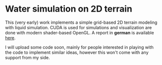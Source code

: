 # Water simulation on 2D terrain

This (very early) work implements a simple grid-based 2D terrain modeling with liquid simulation. CUDA is used for simulations and visualization are done with modern shader-based OpenGL.
A report in **german** is available [here](https://drive.google.com/open?id=11JHhqISbFBbvi_j3kJsj8EUanhBGpt9j).

I will upload some code soon, mainly for people interested in playing with the code to implement similar ideas, however this won't come with any support from my side.
